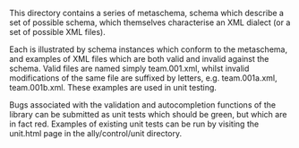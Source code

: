 This directory contains a series of metaschema, schema which describe a set of possible schema, which themselves characterise an XML dialect (or a set of possible XML files).

Each is illustrated by schema instances which conform to the metaschema, and examples of XML files which are both valid and invalid against the schema. Valid files are named simply team.001.xml, whilst invalid modifications of the same file are suffixed by letters, e.g. team.001a.xml, team.001b.xml. These examples are used in unit testing.

Bugs associated with the validation and autocompletion functions of the library can be submitted as unit tests which should be green, but which are in fact red. Examples of existing unit tests can be run by visiting the unit.html page in the ally/control/unit directory.
